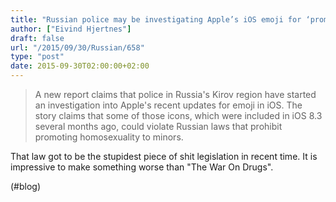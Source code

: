 ```yaml
---
title: "Russian police may be investigating Apple’s iOS emoji for ‘promoting homosexuality’ | iMore"
author: ["Eivind Hjertnes"]
draft: false
url: "/2015/09/30/Russian/658"
type: "post"
date: 2015-09-30T02:00:00+02:00
---
```


> A new report claims that police in Russia's Kirov region have started
> an investigation into Apple's recent updates for emoji in iOS. The
> story claims that some of those icons, which were included in iOS 8.3
> several months ago, could violate Russian laws that prohibit promoting
> homosexuality to minors.

That law got to be the stupidest piece of shit legislation in recent
time. It is impressive to make something worse than "The War On Drugs".

(#blog)
